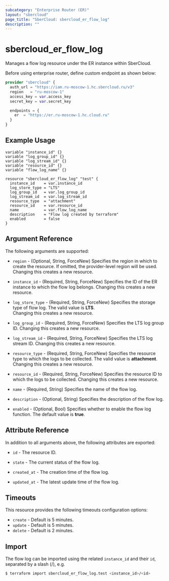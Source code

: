 ```yaml
---
subcategory: "Enterprise Router (ER)"
layout: "sbercloud"
page_title: "SberCloud: sbercloud_er_flow_log"
description: ""
---
```


# sbercloud_er_flow_log

Manages a flow log resource under the ER instance within SberCloud.

Before using enterprise router, define custom endpoint as shown below:
```terraform
provider "sbercloud" {
  auth_url = "https://iam.ru-moscow-1.hc.sbercloud.ru/v3"
  region   = "ru-moscow-1"
  access_key = var.access_key
  secret_key = var.secret_key

  endpoints = {
    er  = "https://er.ru-moscow-1.hc.cloud.ru"
  }
}
```

## Example Usage

```hcl
variable "instance_id" {}
variable "log_group_id" {}
variable "log_stream_id" {}
variable "resource_id" {}
variable "flow_log_name" {}

resource "sbercloud_er_flow_log" "test" {
  instance_id    = var.instance_id
  log_store_type = "LTS"
  log_group_id   = var.log_group_id
  log_stream_id  = var.log_stream_id
  resource_type  = "attachment"
  resource_id    = var.resource_id
  name           = var.flow_log_name
  description    = "Flow log created by terraform"
  enabled        = false
}
```

## Argument Reference

The following arguments are supported:

* `region` - (Optional, String, ForceNew) Specifies the region in which to create the resource.
  If omitted, the provider-level region will be used.
  Changing this creates a new resource.

* `instance_id` - (Required, String, ForceNew) Specifies the ID of the ER instance to which the flow log belongs.
  Changing this creates a new resource.

* `log_store_type` - (Required, String, ForceNew) Specifies the storage type of flow log. The valid value is **LTS**.  
  Changing this creates a new resource.

* `log_group_id` - (Required, String, ForceNew) Specifies the LTS log group ID.
  Changing this creates a new resource.

* `log_stream_id` - (Required, String, ForceNew) Specifies the LTS log stream ID.
  Changing this creates a new resource.

* `resource_type` - (Required, String, ForceNew) Specifies the resource type to which the logs to be collected.
  The valid value is **attachment**.
  Changing this creates a new resource.

* `resource_id` - (Required, String, ForceNew) Specifies the resource ID to which the logs to be collected.
  Changing this creates a new resource.

* `name` - (Required, String) Specifies the name of the flow log.

* `description` - (Optional, String) Specifies the description of the flow log.

* `enabled` - (Optional, Bool) Specifies whether to enable the flow log function. The default value is **true**.

## Attribute Reference

In addition to all arguments above, the following attributes are exported:

* `id` - The resource ID.

* `state` - The current status of the flow log.

* `created_at` - The creation time of the flow log.

* `updated_at` - The latest update time of the flow log.

## Timeouts

This resource provides the following timeouts configuration options:

* `create` - Default is 5 minutes.
* `update` - Default is 5 minutes.
* `delete` - Default is 2 minutes.

## Import

The flow log can be imported using the related `instance_id` and their `id`, separated by a slash (/), e.g.

```bash
$ terraform import sbercloud_er_flow_log.test <instance_id>/<id>
```
